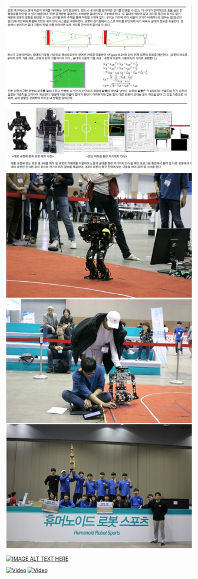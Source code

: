 
![Structure](../assets/rnd/1.png)
![Structure](../assets/rnd/2.png)
![Structure](../assets/rnd/3.png)
![Structure](../assets/rnd/4.png)


[![IMAGE ALT TEXT HERE](https://img.youtube.com/vi/YOUTUBE_VIDEO_ID_HERE/0.jpg)](https://www.youtube.com/watch?v=X9RNKX111RY)

[![Video](http://img.youtube.com/vi/-pdYK9Xg8Jw/0.jpg)](https://youtu.be/kQNjoTFVPc4)
[![Video](http://img.youtube.com/vi/-pdYK9Xg8Jw/0.jpg)](https://youtu.be/PTTJLG46A4Q)